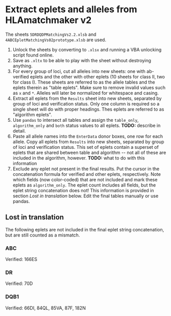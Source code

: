 # Extract eplets and alleles from HLAmatchmaker v2

The sheets `5DRDQDPMatchingVs2.2.xlsb` and `4ABCEpletMatchingVs02prototype.xlsb`
are used.

1. Unlock the sheets by converting to `.xlsx` and running a VBA unlocking script
   found online.
2. Save as `.xltx` to be able to play with the sheet without destroying
   anything.
3. For every group of loci, cut all alleles into new sheets: one with
   ab-verified eplets and the other with other eplets (10 sheets for class II,
   two for class I). These sheets are referred to as the allele tables and the
   eplets therein as "table eplets".
   Make sure to remove invalid values such as `x` and `*`. Alleles will later be
   normalized for whitespace and casing.
4. Extract all eplets from the `Results` sheet into new sheets, separated by
   group of loci and verification status. Only one column is required so a
   single sheet will do with proper headings. Thes eplets are referred to as
   "algorithm eplets".
5. Use `pandas` to intersect all tables and assign the `table_only`,
   `algorithm_only` and `both` status values to all eplets.
   **TODO:** describe in detail.
6. Paste all allele names into the `EnterData` donor boxes, one row for each
   allele. Copy all eplets from `Results` into new sheets, separated by group of
   loci and verification status. This set of eplets contain a superset of eplets
   that are shared between table and algorithm -- not all of these are included
   in the algorithm, however.
   **TODO:** what to do with this information
7. Exclude any eplet not present in the final results. Put the cursor in the
   concatenation formula for verified and other eplets, respectively. Note which
   fields (now color-coded) that are not included and mark these eplets as
   `algorithm_only`. The eplet count includes all fields, but the
   eplet string concatenation does not! This information is provided in section
   *Lost in translation* below. Edit the final tables manually or use pandas.


## Lost in translation

The following eplets are not included in the final eplet string concatenation,
but are still counted as a mismatch.

### ABC

Verified: 166ES


### DR

Verified: 70D


### DQB1

Verified: 66DI, 84QL, 85VA, 87F, 182N


<!--

for ep in eplets:
    var table, algorithm: bool
    if ep in table_eplets[ep.locus][ep.status]:
        table = true
    if ep in algorithm_eplets[ep.locus][ep.status]:
        algorithm = true
    if table and algorithm:
        ep.status = stBoth
    elif table:
        ep.status = stTable
    elif algorithm:
        ep.status = stAlgorithm

-->